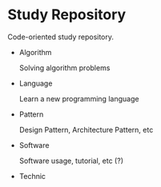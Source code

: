# Study Repository

Code-oriented study repository.

- Algorithm

  Solving algorithm problems

- Language

  Learn a new programming language

- Pattern

  Design Pattern, Architecture Pattern, etc

- Software

  Software usage, tutorial, etc (?)

- Technic